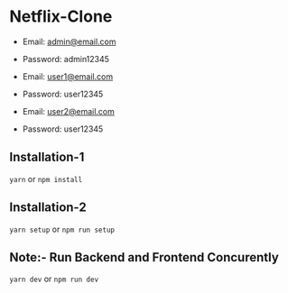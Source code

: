 # Netflix-Clone

- Email: <admin@email.com>
- Password: admin12345

- Email: <user1@email.com>
- Password: user12345

- Email: <user2@email.com>
- Password: user12345

## Installation-1

`
yarn
`
or
`
npm install
`

## Installation-2

`
yarn setup
`
or
`
npm run setup
`

## Note:- Run Backend and Frontend **Concurently**

`
yarn dev
`
or
`
npm run dev
`
